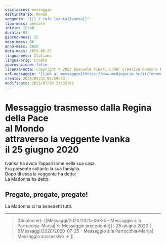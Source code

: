 ```yaml
---
cssclasses: messaggio
destinatario: Mondo
veggente: "[[1 2 info Ivanka|Ivanka]]"
tipo-mess: annuale
inizio: 18:40
durata: 05
giorno-mess: 25
mese-mess: 06
anno-mess: 2020
data-mess: 2020-06-25
lingua-mess: Italiano
lingua-orig: Croato
approvazione: false
licenza-nota: Copyright © 2025 Emanuele Tinari under Creative Commons BY-NC-SA 4.0 https://creativecommons.org/licenses/by-nc-sa/4.0/
url-messaggio: "[Link al messaggio](https://www.medjugorje.hr/it/fenomeno-di-medjugorje/apparizioni-annuali/)"
creato: 2025/05/31 00:59:43
modificato: 2025/07/09 23:33:02
---
```


# Messaggio trasmesso dalla Regina della Pace<br>al Mondo<br>attraverso la veggente Ivanka<br>il 25 giugno 2020

Ivanka ha avuto l’apparizione nella sua casa.<br>Era presente soltanto la sua famiglia.<br>Dopo di essa la veggente ha detto:<br>La Madonna ha detto:
## Pregate, pregate, pregate!

La Madonna ci ha benedetti tutti.

***

> [!4colonne]- [[Messaggi/2020/2020-06-25 - Messaggio alla Parrocchia-Marija| ← Messaggio precedente]] | 25 giugno 2020 | [[Messaggi/2020/2020-07-25 - Messaggio alla Parrocchia-Marija| Messaggio successivo → ]]
